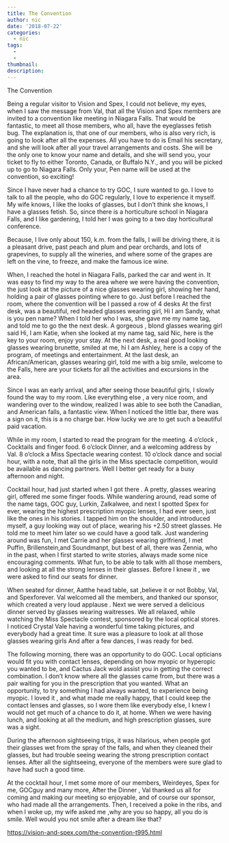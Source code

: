 ```yaml
---
title: The Convention
author: nic
date: '2018-07-22'
categories:
  - nic
tags:
  - 
  - 
thumbnail: 
description: 
---
```


The Convention


Being a regular visitor to Vision and Spex, I could not believe, my eyes, when I saw the message from Val, that all the Vision and Spex members are invited to a convention like meeting in Niagara Falls.
That would be fantastic, to meet all those members, who all, have the eyeglasses fetish bug.
The explanation is, that one of our members, who is also very rich, is going to look after all the expenses.
All you have to do is Email his secretary, and she will look after all your travel arrangements and costs.
She will be the only one to know your name and details, and she will send you, your ticket to fly to either Toronto, Canada, or Buffalo N.Y., and you will be picked up to go to Niagara Falls.
Only your, Pen name will be used at the convention, so exciting!


Since I have never had a chance to try GOC, I sure wanted to go.
I love to talk to all the people, who do GOC regularly, I love to experience it myself. 
My wife knows, I like the looks of glasses, but I don’t think she knows, I have a glasses fetish.
So, since there is a horticulture school in Niagara Falls, and I like gardening, I told her I was going to a two day horticultural conference.


Because, I live only about 150, k.m. from the falls, I will be driving there, it is a pleasant drive,
past peach and plum and pear orchards, and lots of grapevines, to supply all the wineries, and where some of the grapes are left on the vine, to freeze, and make the famous ice wine.


When, I reached the hotel in Niagara Falls, parked the car and went in.
It was easy to find my way to the area where we were having the convention, the just look at the picture of a nice glasses wearing girl, showing her hand, holding a pair of glasses pointing where to go.
Just before I reached the room, where the convention will be I passed a row of 4 desks
At the first desk, was a beautiful, red headed glasses wearing girl, 
Hi I am Sandy, what is you pen name?
When I told her who I was, she gave me my name tag, and told me to go the the next desk.
A gorgeous , blond glasses wearing girl said Hi, I am Katie, when she looked at my name tag, 
said Nic, here is the key to your room, enjoy your stay.
At the next desk, a real good looking glasses wearing brunette, smiled at me, hi I am Ashley, 
here is a copy of the program, of meetings and entertainment.
At the last desk, an African/American, glasses wearing girl, told me with a big smile, welcome to the Falls, here are your tickets for all the activities and excursions in the area.


Since I was an early arrival, and after seeing those beautiful girls, I slowly found the way to my room.
Like everything else , a very nice room, and wandering over to the window, realized I was able to see both the Canadian, and American falls, a fantastic view.
When I noticed the little bar, there was a sign on it, this is a no charge bar.
How lucky we are to get such a beautiful paid vacation.


While in my room, I started to read the program for the meeting.
4 o’clock , Cocktails and finger food.
6 o’clock Dinner, and a welcoming address by Val.
8 o’clock a Miss Spectacle wearing contest.
10 o’clock dance and social hour, with a note, that all the girls in the Miss spectacle competition, would be available as dancing partners.
Well I better get ready for a busy afternoon and night.


Cocktail hour, had just started when I got there .
A pretty, glasses wearing girl, offered me some finger foods.
While wandering around, read some of the name tags, GOC guy, Lurkin, Zalkalwee, and next I spotted 
Spex for ever, wearing the highest prescription myopic lenses, I had ever seen, just like the ones in his stories.
I tapped him on the shoulder, and introduced myself, a guy looking way out of place, wearing his +2.50
street glasses.
He told me to meet him later so we could have a good talk.
Just wandering around was fun, I met Carrie and her glasses wearing girlfriend, I met Puffin, Brillenstein,and Soundmanpt, but best of all, there was Zennia, who in the past, when I first started to write stories, always made some nice encouraging comments.
What fun, to be able to talk with all those members, and looking at all the strong lenses in their glasses.
Before I knew it , we were asked to find our seats for dinner.


When seated for dinner, Aatthe head table, sat ,believe it or not Bobby, Val, and Spexforever.
Val welcomed all the members, and thanked our sponsor, which created a very loud applause .
Next we were served a delicious dinner served by glasses wearing waitresses.
We all relaxed, while watching the Miss Spectacle contest, sponsored by the local optical stores.
I noticed Crystal Vale having a wonderful time taking pictures, and everybody had a great time.
It sure was a pleasure to look at all those glasses wearing girls
And after a few dances, I was ready for bed.


The following morning, there was an opportunity to do GOC.
Local opticians would fit you with contact lenses, depending on how myopic or hyperopic you wanted
to be, and Cactus Jack wold assist you in getting the correct combination.
I don’t know where all the glasses came from, but there was a pair waiting for you in the prescription that you wanted.
What an opportunity, to try something I had always wanted, to experience being myopic.
I loved it , and what made me really happy, that I could keep the contact lenses and glasses, so I wore them like everybody else, I knew I would not get much of a chance to do it, at home.
When we were having lunch, and looking at all the medium, and high prescription glasses, sure was a sight.


During the afternoon sightseeing trips, it was hilarious, when people got their glasses wet from the spray of the falls, and when they cleaned their glasses, but had trouble seeing wearing the strong prescription contact lenses.
After all the sightseeing, everyone of the members were sure glad to have had such a good time.


At the cocktail hour, I met some more of our members, Weirdeyes, Spex for me, GOCguy and many more, 
After the Dinner , Val thanked us all for coming and making our meeting so enjoyable, and of course our sponsor, who had made all the arrangements.
Then, I received a poke in the ribs, and when I woke up, my wife asked me ,why are you so happy, all you do is smile.
Well would you not smile after a dream like that?

https://vision-and-spex.com/the-convention-t995.html
